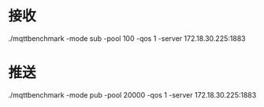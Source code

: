 
# 接收
./mqttbenchmark -mode sub -pool 100 -qos 1 -server 172.18.30.225:1883
# 推送
./mqttbenchmark -mode pub -pool 20000 -qos 1 -server 172.18.30.225:1883
